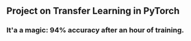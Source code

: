 ## Project on Transfer Learning in PyTorch
### It'a a magic: 94% accuracy after an hour of training.
